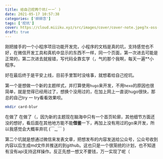 ```yaml
---
title: 给自己挖两个坑(ーー゛)
date: 2021-05-17 10:57:38
categories: ['碎碎念']
tags: ['挖坑']
cover: https://cloud.miiiku.xyz/src/images/cover/cover-note.jpeg?x-oss-process=style/webp
draft: true
---
```


刚把接手的一个小程序项目功能开发完，小程序的文档是真的坑，支持感觉也不好，在微信开发工具和真机中显示的东西不一样，同一个页面，第一次进去可能是正常的，第二次进去就报错，写代码全靠玄学（，气的那个我啊，每天一遍**小程序。

好在最后终于是平安上线，目前手里暂时没啥事，就想着给自己挖坑。

第一个是想做一个新的主题样式，并打算使用`hugo`来开发，不用`hexo`的原因也很简单，就是觉得已经用过了，想换个没用过的，在加上网上一直说hugo很快，那总的自己try 一 try看看效果呗。

```bash
mkdir card-blur
```

在做了 在做了（，因为新的主题现在脑海中只有一个首页轮廓，其他细节方面还没的想好，看后面在其他地方能不能**借鉴**一下，再加上没有用过的go来开发，所以我感觉会大概率弃坑 (￣_,￣ )

第二个坑就是想通过微信来发表文章，把想发布的内容发送给公众号，公众号收到内容以后生成md文件并推送的到github。这也只是一个很笼统的计划，也不知道有没有api支持这样操作。反正先想一想又不要钱，万一实现了呢（